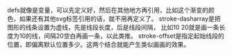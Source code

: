 
defs就像是变量，可以先定义好，然后在其他地方再引用，比如这个渐变的颜色，如果还有其他svg标签引用的话，就不用再定义了。
stroke-dasharray是把图形的线条设置为虚线，先是线段长度，后是线段间隔，
比如10 20就是画一条长度为10的线，间隔20空白再画一条，以此类推。
stroke-offset是指定起始线段的位置，即偏离默认位置多少。这两个结合就能产生类似画画的效果。
